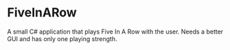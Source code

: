 # FiveInARow
A small C# application that plays Five In A Row with the user. Needs a better GUI and has only one playing strength.
